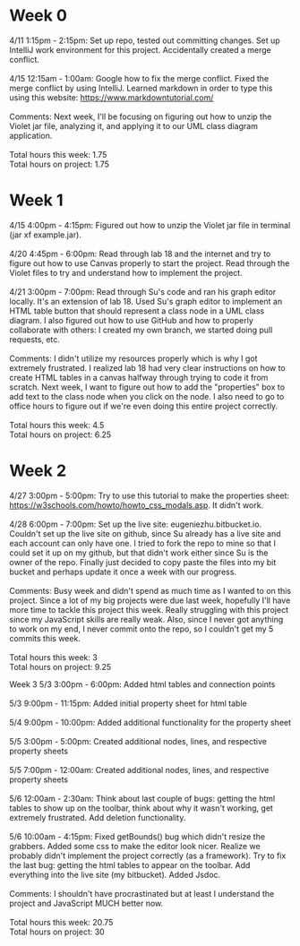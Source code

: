 Week 0
======
4/11 1:15pm - 2:15pm: Set up repo, tested out committing changes. Set up IntelliJ work environment for this project. Accidentally created a merge conflict. 
<br/><br/>
4/15 12:15am - 1:00am: Google how to fix the merge conflict. Fixed the merge conflict by using IntelliJ. Learned markdown in order to type this using this website: https://www.markdowntutorial.com/ 
<br/><br/>
Comments: Next week, I'll be focusing on figuring out how to unzip the Violet jar file, analyzing it, and applying it to our UML class diagram application.
<br/><br/>
Total hours this week: 1.75
<br/>
Total hours on project: 1.75

Week 1
======
4/15 4:00pm - 4:15pm: Figured out how to unzip the Violet jar file in terminal (jar xf example.jar).
<br/><br/>
4/20 4:45pm - 6:00pm: Read through lab 18 and the internet and try to figure out how to use Canvas properly to start the project. Read through the Violet files to try and understand how to implement the project.
<br/><br/>
4/21 3:00pm - 7:00pm: Read through Su's code and ran his graph editor locally. It's an extension of lab 18. Used Su's graph editor to implement an HTML table button that should represent a class node in a UML class diagram. I also figured out how to use GitHub and how to properly collaborate with others: I created my own branch, we started doing pull requests, etc.
<br/><br/>
Comments: I didn't utilize my resources properly which is why I got extremely frustrated. I realized lab 18 had very clear instructions on how to create HTML tables in a canvas halfway through trying to code it from scratch. Next week, I want to figure out how to add the "properties" box to add text to the class node when you click on the node. I also need to go to office hours to figure out if we're even doing this entire project correctly.
<br/><br/>
Total hours this week: 4.5
<br/>
Total hours on project: 6.25

Week 2
======
4/27 3:00pm - 5:00pm: Try to use this tutorial to make the properties sheet: https://w3schools.com/howto/howto_css_modals.asp. It didn't work. 
<br/><br/>
4/28 6:00pm - 7:00pm: Set up the live site: eugeniezhu.bitbucket.io. Couldn't set up the live site on github, since Su already has a live site and each account can only have one. I tried to fork the repo to mine so that I could set it up on my github, but that didn't work either since Su is the owner of the repo. Finally just decided to copy paste the files into my bit bucket and perhaps update it once a week with our progress.
<br/><br/>
Comments: Busy week and didn't spend as much time as I wanted to on this project. Since a lot of my big projects were due last week, hopefully I'll have more time to tackle this project this week. Really struggling with this project since my JavaScript skills are really weak. Also, since I never got anything to work on my end, I never commit onto the repo, so I couldn't get my 5 commits this week.
<br/><br/>
Total hours this week: 3
<br/>
Total hours on project: 9.25

Week 3
5/3 3:00pm - 6:00pm: Added html tables and connection points
<br/><br/>
5/3 9:00pm - 11:15pm: Added initial property sheet for html table
<br/><br/>
5/4 9:00pm - 10:00pm: Added additional functionality for the property sheet
<br/><br/>
5/5 3:00pm - 5:00pm: Created additional nodes, lines, and respective property sheets
<br/><br/>
5/5 7:00pm - 12:00am: Created additional nodes, lines, and respective property sheets
<br/><br/>
5/6 12:00am - 2:30am: Think about last couple of bugs: getting the html tables to show up on the toolbar, think about why it wasn't working, get extremely frustrated. Add deletion functionality.
<br/><br/>
5/6 10:00am - 4:15pm: Fixed getBounds() bug which didn't resize the grabbers. Added some css to make the editor look nicer. Realize we probably didn't implement the project correctly (as a framework). Try to fix the last bug: getting the html tables to appear on the toolbar. Add everything into the live site (my bitbucket). Added Jsdoc.
<br/><br/>
Comments: I shouldn't have procrastinated but at least I understand the project and JavaScript MUCH better now.
<br/><br/>
Total hours this week: 20.75
<br/>
Total hours on project: 30
